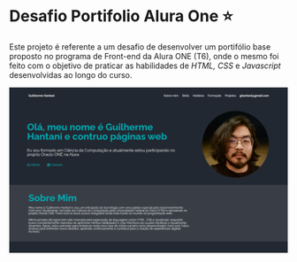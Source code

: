 # Desafio Portifolio Alura One ⭐
Este projeto é referente a um desafio de desenvolver um portifólio base proposto no programa de Front-end da Alura ONE (T6), onde o mesmo foi feito com o objetivo de praticar as habilidades de *HTML, CSS* e *Javascript* desenvolvidas ao longo do curso.

![plot](./assets/portifolio.png)

